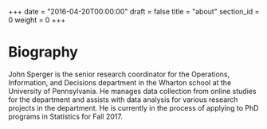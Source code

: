 +++
date = "2016-04-20T00:00:00"
draft = false
title = "about"
section_id = 0
weight = 0
+++

# Biography

John Sperger is the senior research coordinator for the Operations, Information, and Decisions department in the Wharton school at the University of Pennsylvania. He manages data collection from online studies for the department and assists with data analysis for various research projects in the department. He is currently in the process of applying to PhD programs in Statistics for Fall 2017.
